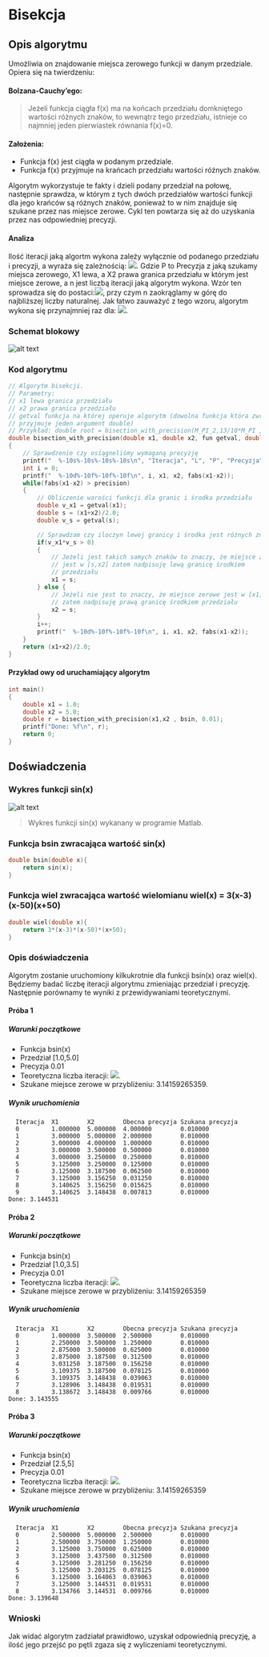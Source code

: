 # Bisekcja
## Opis algorytmu
Umożliwia on znajdowanie miejsca zerowego funkcji w danym przedziale. Opiera się na twierdzeniu:
#### Bolzana-Cauchy’ego:
> Jeżeli funkcja ciągła f(x) ma na końcach przedziału domkniętego wartości różnych znaków, to wewnątrz tego przedziału, 
> istnieje co najmniej jeden pierwiastek równania f(x)=0.
#### Założenia:
- Funkcja f(x) jest ciągła w podanym przedziale.
- Funkcja f(x) przyjmuje na krańcach przedziału wartości różnych znaków.

Algorytm wykorzystuje te fakty i dzieli podany przedział na połowę, następnie sprawdza, w którym z tych dwóch przedziałów wartości funkcji dla jego krańców są różnych znaków, ponieważ to w nim znajduje się szukane przez nas miejsce zerowe. Cykl ten powtarza się aż do uzyskania przez nas odpowiedniej precyzji.
#### Analiza
Ilość iteracji jaką algortm wykona zależy wyłącznie od podanego przedziału i precyzji, a wyraża się zależnością:
![](https://latex.codecogs.com/gif.latex?\frac{|X1&space;-&space;X2|}{P}&space;\leq&space;2^{n},&space;n\epsilon&space;\mathbb{N},&space;P\epsilon&space;\left&space;(&space;0,&space;\infty&space;\right&space;),&space;X1\epsilon\mathbb{R},&space;X2\epsilon\mathbb{R}). Gdzie P to Precyzja z jaką szukamy miejsca zerowego, X1 lewa, a X2 prawa granica przedziału w którym jest miejsce zerowe, a n jest liczbą iteracji jaką algorytm wykona. Wzór ten sprowadza się do postaci:![](https://latex.codecogs.com/gif.latex?n&space;=&space;\log_2\tfrac{|X1-X2|}{P}), przy czym n zaokrąglamy w górę do najbliższej liczby naturalnej. Jak łatwo zauważyć z tego wzoru, algorytm wykona się przynajmniej raz dla: ![](https://latex.codecogs.com/gif.latex?|X1-X2|&space;>&space;P).
### Schemat blokowy
![alt text](https://github.com/finloop/biselect/blob/master/Bisekcja.png)
### Kod algorytmu
```c
// Algorytm bisekcji.
// Parametry:
// x1 lewa granica przedziału
// x2 prawa granica przedziału
// getval funkcja na której operuje algorytm (dowolna funkcja która zwraca double
// przyjmuje jeden argument double)
// Przykład: double root = bisection_with_precision(M_PI_2,13/10*M_PI , bsin);
double bisection_with_precision(double x1, double x2, fun getval, double precision)
{
    // Sprawdzenie czy osiągneliśmy wymaganą precyzję
    printf("  %-10s%-10s%-10s%-10s\n", "Iteracja", "L", "P", "Precyzja");
    int i = 0;
    printf("  %-10d%-10f%-10f%-10f\n", i, x1, x2, fabs(x1-x2));
    while(fabs(x1-x2) > precision)
    {
        // Obliczenie warości funkcji dla granic i środka przedziału
        double v_x1 = getval(x1);
        double s = (x1+x2)/2.0;
        double v_s = getval(s);

        // Sprawdzam czy iloczyn lewej granicy i środka jest różnych znaków
        if(v_x1*v_s > 0)
        {
            // Jeżeli jest takich samych znaków to znaczy, że miejsce zerowe
            // jest w [s,x2] zatem nadpisuję lewą granicę środkiem
            // przedziału
            x1 = s;
        } else {
            // Jeżeli nie jest to znaczy, że miejsce zerowe jest w [x1,1]
            // zatem nadpisuję prawą granicę środkiem przedziału
            x2 = s;
        }
        i++;
        printf("  %-10d%-10f%-10f%-10f\n", i, x1, x2, fabs(x1-x2));
    }
    return (x1+x2)/2.0;
}
```
#### Przykład owy od uruchamiający algorytm
```c
int main()
{
    double x1 = 1.0;
    double x2 = 5.0;
    double r = bisection_with_precision(x1,x2 , bsin, 0.01);
    printf("Done: %f\n", r);
    return 0;
}
```
## Doświadczenia
### Wykres funkcji sin(x)
![alt text](https://github.com/finloop/biselect/blob/master/sinx.jpg)
> Wykres funkcji sin(x) wykanany w programie Matlab. 
### Funkcja bsin zwracająca wartość sin(x)
```c
double bsin(double x){
    return sin(x);
}
```
### Funkcja wiel zwracająca wartość wielomianu wiel(x) = 3(x-3)(x-50)(x+50)
```c
double wiel(double x){
    return 3*(x-3)*(x-50)*(x+50);
}
```
### Opis doświadczenia
Algorytm zostanie uruchomiony kilkukrotnie dla funkcji bsin(x) oraz wiel(x). Będziemy badać liczbę iteracji algorytmu zmieniając przedział i precyzję. Następnie porównamy te wyniki z przewidywaniami teoretycznymi.

#### Próba 1
##### Warunki początkowe
- Funkcja bsin(x)
- Przedział [1.0,5.0]
- Precyzja 0.01
- Teoretyczna liczba iteracji: ![](https://latex.codecogs.com/gif.latex?n&space;=&space;\log_2&space;\frac{|5&space;-&space;1|}{0.01}&space;\approx&space;9).
- Szukane miejsce zerowe w przybliżeniu: 3.14159265359.
##### Wynik uruchomienia
```console
  Iteracja  X1        X2        Obecna precyzja Szukana precyzja
  0         1.000000  5.000000  4.000000        0.010000
  1         3.000000  5.000000  2.000000        0.010000
  2         3.000000  4.000000  1.000000        0.010000
  3         3.000000  3.500000  0.500000        0.010000
  4         3.000000  3.250000  0.250000        0.010000
  5         3.125000  3.250000  0.125000        0.010000
  6         3.125000  3.187500  0.062500        0.010000
  7         3.125000  3.156250  0.031250        0.010000
  8         3.140625  3.156250  0.015625        0.010000
  9         3.140625  3.148438  0.007813        0.010000
Done: 3.144531
```
#### Próba 2
##### Warunki początkowe
- Funkcja bsin(x)
- Przedział [1.0,3.5]
- Precyzja 0.01
- Teoretyczna liczba iteracji: ![](https://latex.codecogs.com/gif.latex?n&space;=&space;\log_2{\frac{|3,5&space;-&space;1|}{0,01}}&space;\approx&space;8).
- Szukane miejsce zerowe w przybliżeniu: 3.14159265359
##### Wynik uruchomienia
```console
  Iteracja  X1        X2        Obecna precyzja Szukana precyzja
  0         1.000000  3.500000  2.500000        0.010000
  1         2.250000  3.500000  1.250000        0.010000
  2         2.875000  3.500000  0.625000        0.010000
  3         2.875000  3.187500  0.312500        0.010000
  4         3.031250  3.187500  0.156250        0.010000
  5         3.109375  3.187500  0.078125        0.010000
  6         3.109375  3.148438  0.039063        0.010000
  7         3.128906  3.148438  0.019531        0.010000
  8         3.138672  3.148438  0.009766        0.010000
Done: 3.143555
```
#### Próba 3
##### Warunki początkowe
- Funkcja bsin(x)
- Przedział [2.5,5]
- Precyzja 0.01
- Teoretyczna liczba iteracji: ![](https://latex.codecogs.com/gif.latex?n&space;=&space;\log_2{\frac{|5&space;-&space;2,5|}{0,01}}&space;\approx&space;8).
- Szukane miejsce zerowe w przybliżeniu: 3.14159265359
##### Wynik uruchomienia
```console
  Iteracja  X1        X2        Obecna precyzja Szukana precyzja
  0         2.500000  5.000000  2.500000        0.010000
  1         2.500000  3.750000  1.250000        0.010000
  2         3.125000  3.750000  0.625000        0.010000
  3         3.125000  3.437500  0.312500        0.010000
  4         3.125000  3.281250  0.156250        0.010000
  5         3.125000  3.203125  0.078125        0.010000
  6         3.125000  3.164063  0.039063        0.010000
  7         3.125000  3.144531  0.019531        0.010000
  8         3.134766  3.144531  0.009766        0.010000
Done: 3.139648
```
### Wnioski
Jak widać algorytm zadziałał prawidłowo, uzyskał odpowiednią precyzję, a ilość jego przejść po pętli zgaza się z wyliczeniami teoretycznymi. 





